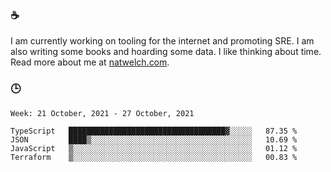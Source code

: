 ### ☕

I am currently working on tooling for the internet and promoting SRE. I am also writing some books and hoarding some data. I like thinking about time. Read more about me at [natwelch.com](https://natwelch.com).

### 🕒

<!--START_SECTION:waka-->
```text
Week: 21 October, 2021 - 27 October, 2021

TypeScript   ███████████████████████████████████▓░░░░░   87.35 % 
JSON         ████▒░░░░░░░░░░░░░░░░░░░░░░░░░░░░░░░░░░░░   10.69 % 
JavaScript   ▒░░░░░░░░░░░░░░░░░░░░░░░░░░░░░░░░░░░░░░░░   01.12 % 
Terraform    ▒░░░░░░░░░░░░░░░░░░░░░░░░░░░░░░░░░░░░░░░░   00.83 % 
```
<!--END_SECTION:waka-->
